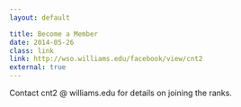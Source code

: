 ```yaml
---
layout: default

title: Become a Member
date: 2014-05-26 
class: link
link: http://wso.williams.edu/facebook/view/cnt2
external: true
---
```


Contact cnt2 @ williams.edu for details on joining the ranks.